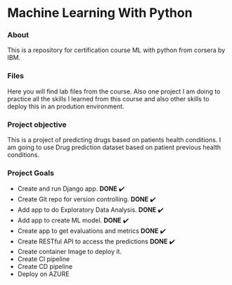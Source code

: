 # Machine Learning With Python

### About

This is a repository for certification course ML with python from corsera by IBM.

### Files

Here you will find lab files from the course. Also one project I am doing to practice all the skills I learned from this course and also other skills to deploy this in an prodution environment.

### Project objective

This is a project of predicting drugs based on patients health conditions. I am going to use Drug prediction dataset based on patient previous health conditions.

### Project Goals

- Create and run Django app.  **DONE** :heavy_check_mark:
- Create Git repo for version controlling.  **DONE** :heavy_check_mark:
- Add app to do Exploratory Data Analysis.  **DONE** :heavy_check_mark:
- Add app to create ML model.  **DONE** :heavy_check_mark:
- Create app to get evaluations and metrics **DONE** :heavy_check_mark:
- Create RESTful API to access the predictions **DONE** :heavy_check_mark:
- Create container Image to deploy it.
- Create CI pipeline
- Create CD pipeline
- Deploy on AZURE

